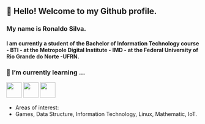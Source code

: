 ## 👋  Hello! Welcome to my Github profile.
### My name is Ronaldo Silva.
#### I am currently a student of the Bachelor of Information Technology course - BTI - at the Metropole Digital Institute - IMD - at the Federal University of Rio Grande do Norte -UFRN.

 ### 🌱 I’m currently learning ... 
  <img src="https://cdn.jsdelivr.net/gh/devicons/devicon/icons/cplusplus/cplusplus-original.svg" width="40" height="40"/> <img src="https://cdn.jsdelivr.net/gh/devicons/devicon/icons/linux/linux-original.svg" width="40" height="40" /> 
  <img src="https://cdn.jsdelivr.net/gh/devicons/devicon/icons/java/java-original-wordmark.svg"  width="40" height="40" />
          
          
 * Areas of interest:
 * Games, Data Structure, Information Technology, Linux, Mathematic, IoT.
 
